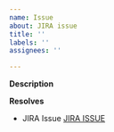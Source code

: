 ```yaml
---
name: Issue
about: JIRA issue
title: ''
labels: ''
assignees: ''

---
```


**Description**

**Resolves**
- JIRA Issue [JIRA ISSUE](https://karvi.atlassian.net/jira/software/c/projects/SK/issues)
